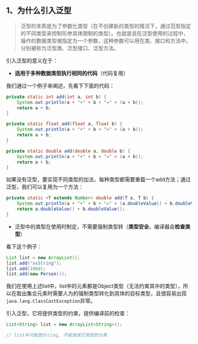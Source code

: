 ## 1、为什么引入泛型
> 泛型的本质是为了参数化类型（在不创建新的类型的情况下，通过范型指定的不同类型来控制形参具体限制的类型）。也就是说在泛型使用的过程中，操作的数据类型被指定为一个参数，这种参数可以用在类、接口和方法中，分别被称为泛型类、泛型接口、泛型方法。

引入泛型的意义在于：
+ **适用于多种数据类型执行相同的代码**（代码复用）

我们通过一个例子来阐述，先看下下面的代码：
```java
private static int add(int a, int b) {
    System.out.println(a + "+" + b + "=" + (a + b));
    return a + b;
}

private static float add(float a, float b) {
    System.out.println(a + "+" + b + "=" + (a + b));
    return a + b;
}

private static double add(double a, double b) {
    System.out.println(a + "+" + b + "=" + (a + b));
    return a + b;
}
```

如果没有泛型，要实现不同类型的加法，每种类型都需要重载一个add方法；通过泛型，我们可以复用为一个方法：

```java
private static <T extends Number> double add(T a, T b) {
    System.out.println(a + "+" + b + "=" + (a.doubleValue() + b.doubleValue()));
    return a.doubleValue() + b.doubleValue();
}
```
 
 + 泛型中的类型在使用时制定，不需要强制类型转（**类型安全**，编译器会**检查类型**）

看下这个例子：
```java
List list = new ArrayList();
list.add("xxString");
list.add(100d);
list.add(new Person());
```

我们在使用上述list中，list中的元素都是Object类型（无法约束其中的类型），所以在取出集合元素时需要人为的强制类型转化到具体的目标类型，且很容易出现`java.lang.ClassCastException`异常。

引入泛型，它将提供类型的约束，提供编译前的检查：
```java
List<String> list = new ArrayList<String>();

// list中只能放String, 不能放其它类型的元素
```

